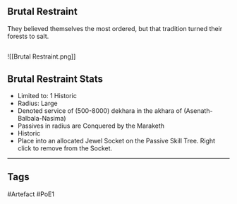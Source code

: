 ## Brutal Restraint
They believed themselves the most ordered, but that tradition turned their forests to salt.
##
![[Brutal Restraint.png]]
## Brutal Restraint Stats
- Limited to: 1 Historic
- Radius: Large
- Denoted service of (500-8000) dekhara in the akhara of (Asenath-Balbala-Nasima)
- Passives in radius are Conquered by the Maraketh
- Historic
- Place into an allocated Jewel Socket on the Passive Skill Tree. Right click to remove from the Socket.


---
## Tags
#Artefact
#PoE1